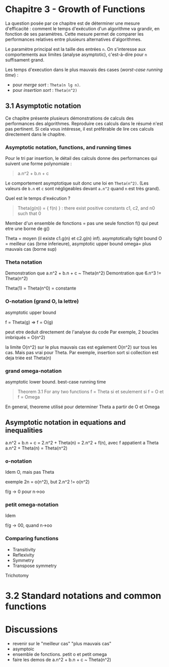 
# Chapitre 3 - Growth of Functions

La question posée par ce chapitre est de déterminer une mesure d'efficacité : comment le temps d'exécution d'un 
algorithme va grandir, en fonction de ses paramètres. Cette mesure permet de comparer les performances relatives
entre plusieurs alternatives d'algorithmes.

Le paramètre principal est la taille des entrées `n`. On s'interesse aux comportements aux limites (analyse asymptotic),
c'est-à-dire pour `n` suffisament grand.

Les temps d'execution dans le plus mauvais des cases (*worst-case running time*) :

- pour *merge sort* : `Theta(n lg n)`.
- pour *insertion sort* : `Theta(n^2)`

## 3.1 Asymptotic notation

Ce chapitre présente plusieurs démonstrations de calculs des performances des algorithmes. Reproduire ces
calculs dans le résumé n'est pas pertinent. Si cela vous intéresse, il est préférable de lire ces calculs 
directement dans le chapitre.

### Asymptotic notation, functions, and running times

Pour le tri par insertion, le détail des calculs donne des performances qui suivent une forme
polynomiale :

> a.n^2 + b.n + c

Le comportement asymptotique suit donc une loi en `Theta(n^2)`. (Les valeurs de `b.n` et `c` sont négligeables devant
`a.n^2` quand `n` est très grand).

Quel est le temps d'exécution ?

> Theta(g(n)) = { f(n) } : there exist positive constants c1, c2, and n0 such that 0 

Member d'un ensemble de fonctions = pas une seule fonction f() qui peut etre une borne de g()

Theta = moyen (il existe c1.g(n) et c2.g(n) inf). asymptotically tight bound 
O = meilleur cas (brne inferieure), asymptotic upper bound
omega= plus mauvais cas (borne sup)

### Theta notation

Demonstration que a.n^2 + b.n + c ~ Theta(n^2)
Demontration que 6.n^3 != Theta(n^2)

Theta(1) = Theta(n^0) = constante

### O-notation (grand O, la lettre)

asymptotic upper bound

f = Theta(g) => f = O(g)

peut etre deduit directement de l'analyse du code
Par exemple, 2 boucles imbriqués = O(n^2)

la limite O(n^2) sur le plus mauvais cas est egalement O(n^2) sur tous les cas.
Mais pas vrai pour Theta. Par exemple, insertion sort si collection est deja triée est Theta(n)

### grand omega-notation

asymptotic lower bound. best-case running time

> Theorem 3.1
> For any two functions f = Theta si et seulement si f = O et f = Omega

En general, theoreme utilisé pour determiner Theta a partir de O et Omega

## Asymptotic notation in equations and inequalities

a.n^2 + b.n + c = 2.n^2 + Theta(n) = 2.n^2 + f(n), avec f appatient a Theta
a.n^2 + Theta(n) = Theta(n^2) 

### o-notation

Idem O, mais pas Theta

exemple  2n = o(n^2), but 2.n^2 != o(n^2)

f/g -> 0 pour n->oo

### petit omega-notation

Idem

f/g -> 00, quand n->oo

### Comparing functions

- Transitivity
- Reflexivity
- Symmetry
- Transpose symmetry

Trichotomy


# 3.2 Standard notations and common functions





# Discussions



- revenir sur le "meilleur cas" "plus mauvais cas"
- asymptoic
- ensemble de fonctions. petit o et petit omega
- faire les demos de a.n^2 + b.n + c ~ Theta(n^2)

